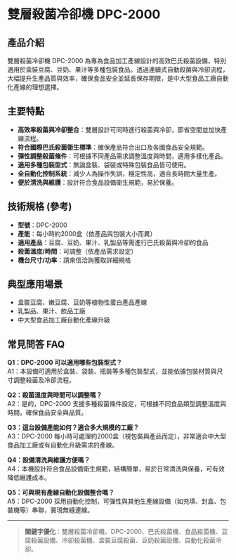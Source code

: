 # 雙層殺菌冷卻機 DPC-2000

## 產品介紹
雙層殺菌冷卻機 DPC-2000 為專為食品加工產線設計的高效巴氏殺菌設備，特別適用於盒裝豆腐、豆奶、果汁等多種包裝食品。透過連續式自動殺菌與冷卻流程，大幅提升生產品質與效率，確保食品安全並延長保存期限，是中大型食品工廠自動化產線的理想選擇。

## 主要特點
- **高效率殺菌與冷卻整合**：雙層設計可同時進行殺菌與冷卻，節省空間並加快產線流程。
- **符合國際巴氏殺菌衛生標準**：確保產品符合出口及各國食品安全規範。
- **彈性調整殺菌條件**：可根據不同產品需求調整溫度與時間，適用多樣化產品。
- **適用多種包裝型式**：無論盒裝、袋裝或特殊包裝食品皆可使用。
- **全自動化控制系統**：減少人為操作失誤，穩定性高，適合長時間大量生產。
- **便於清洗與維護**：設計符合食品設備衛生規範，易於保養。

## 技術規格 (參考)
- **型號**：DPC-2000
- **產能**：每小時約2000盒（依產品與包裝大小而異）
- **適用產品**：豆腐、豆奶、果汁、乳製品等需進行巴氏殺菌與冷卻的食品
- **殺菌溫度/時間**：可調整（依產品需求設定）
- **機台尺寸/功率**：請來信洽詢獲取詳細規格

## 典型應用場景
- 盒裝豆腐、嫩豆腐、豆奶等植物性蛋白產品產線
- 乳製品、果汁、飲品工廠
- 中大型食品加工廠自動化產線升級

## 常見問答 FAQ

**Q1：DPC-2000 可以適用哪些包裝型式？**  
A1：本設備可適用於盒裝、袋裝、瓶裝等多種包裝型式，並能依據包裝材質與尺寸調整殺菌及冷卻流程。

**Q2：殺菌溫度與時間可以調整嗎？**  
A2：是的，DPC-2000 支援多種殺菌條件設定，可根據不同食品類型調整溫度與時間，確保食品安全與品質。

**Q3：這台設備產能如何？適合多大規模的工廠？**  
A3：DPC-2000 每小時可處理約2000盒（視包裝與產品而定），非常適合中大型食品加工廠或有自動化升級需求的產線。

**Q4：設備清洗與維護方便嗎？**  
A4：本機設計符合食品設備衛生規範，結構簡單，易於日常清洗與保養，可有效降低維護成本。

**Q5：可與現有產線自動化設備整合嗎？**  
A5：DPC-2000 採用自動化控制，可彈性與其他生產線設備（如充填、封盒、包裝機等）串聯，實現無縫連線。

---

> **關鍵字優化**：雙層殺菌冷卻機、DPC-2000、巴氏殺菌機、食品殺菌機、豆腐殺菌設備、冷卻殺菌機、盒裝豆腐殺菌、豆奶殺菌設備、自動化殺菌冷卻。
